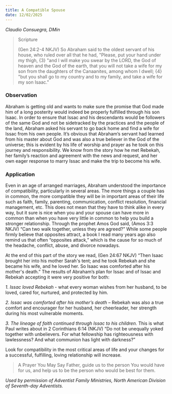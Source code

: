 ```yaml
---
title: A Compatible Spouse
date: 12/02/2025
---
```


_Claudio Consuegra, DMin_

> <p>Scripture</p>
> (Gen 24:2-4 NKJV) So Abraham said to the oldest servant of his house, who ruled over all that he had, "Please, put your hand under my thigh, {3} "and I will make you swear by the LORD, the God of heaven and the God of the earth, that you will not take a wife for my son from the daughters of the Canaanites, among whom I dwell; {4} "but you shall go to my country and to my family, and take a wife for my son Isaac."

### Observation

Abraham is getting old and wants to make sure the promise that God made him of a long posterity would indeed be properly fulfilled through his son Isaac. In order to ensure that Issac and his descendants would be followers of the same God and not be sidetracked by the practices and the people of the land, Abraham asked his servant to go back home and find a wife for Issac from his own people. It’s obvious that Abraham’s servant had learned from his master about God and was also a true believer in the God of the universe; this is evident by his life of worship and prayer as he took on this journey and responsibility. We know from the story how he met Rebekah, her family’s reaction and agreement with the news and request, and her own eager response to marry Issac and make the trip to become his wife.

### Application

Even in an age of arranged marriages, Abraham understood the importance of compatibility, particularly in several areas. The more things a couple has in common, the more compatible they will be in important areas of their life such as faith, family, parenting, communication, conflict resolution, financial management, etc. This does not mean that they have to think alike in every way, but it sure is nice when you and your spouse can have more in common than when you have very little in common to help you build a stronger relationship. Through the prophet Amos God said, (Amos 3:3 NKJV) “Can two walk together, unless they are agreed?” While some people firmly believe that opposites attract, a book I read many years ago also remind us that often “opposites attack,” which is the cause for so much of the headache, conflict, abuse, and divorce nowadays.

At the end of this part of the story we read, (Gen 24:67 NKJV) “Then Isaac brought her into his mother Sarah's tent; and he took Rebekah and she became his wife, and he loved her. So Isaac was comforted after his mother's death.” The results of Abraham’s plan for Issac and of Issac and Rebekah accepting it were very positive for both:

_1. Issac loved Rebekah_ - what every woman wishes from her husband, to be loved, cared for, nurtured, and protected by him.

_2. Issac was comforted after his mother’s death_ – Rebekah was also a true comfort and encourager for her husband, her cheerleader, her strength during his most vulnerable moments.

_3. The lineage of faith continued through Issac to his children._ This is what Paul writes about in 2 Corinthians 6:14 (NKJV) “Do not be unequally yoked together with unbelievers. For what fellowship has righteousness with lawlessness? And what communion has light with darkness?”

Look for compatibility in the most critical areas of life and your changes for a successful, fulfilling, loving relationship will increase.

> <callout>A Prayer You May Say</callout>
> Father, guide us to the person You would have for us, and help us to be the person who would be best for them.

_Used by permission of Adventist Family Ministries, North American Division of Seventh-day Adventists._